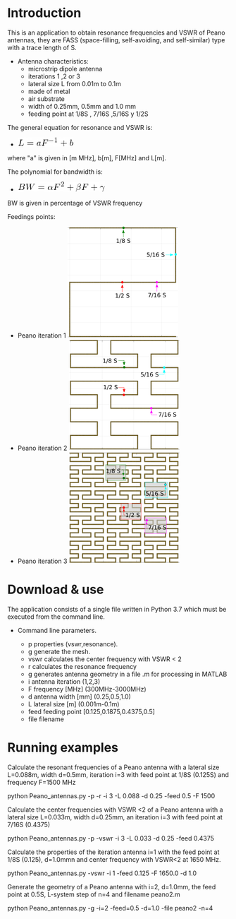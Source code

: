 
# Introduction
This is an application to obtain resonance frequencies and VSWR of Peano antennas, they are FASS (space-filling, self-avoiding, and self-similar) type 
with a trace length of S. 
 

* Antenna characteristics:
  * microstrip dipole antenna
  * iterations  1 ,2 or 3
  * lateral size L from 0.01m  to 0.1m
  * made of metal 
  * air substrate 
  * width of 0.25mm, 0.5mm  and 1.0 mm 
  * feeding point at 1/8S , 7/16S ,5/16S y 1/2S   

The general equation for resonance and VSWR is:
  * ![Ecuacion General](EqL_150.png "Ecuacion General")

where "a" is given in [m MHz], b[m], F[MHz] and L[m].


The polynomial for bandwidth is:
  * ![Ecuacion General BW](BW_150.png "Ecuacion General BW")

BW is given in percentage of VSWR frequency 

Feedings points:
* Peano iteration 1 ![Feed Point of Peano antenna 1](P1.png "Feed Point of Peano antenna 1") 
* Peano iteration 2 ![Feed Point of Peano antenna 2](P2.png "Feed Point of Peano antenna 2")
* Peano iteration 3 ![Feed Point of Peano antenna 3](P3.png "Feed Point of Peano antenna 3")

 



# Download  &  use 

The application consists of a single file written in Python 3.7 which must be executed from the command line. 


* Command line parameters.

   * p		properties (vswr,resonance).   
   * g		generate the mesh.   
   * vswr	calculates the center frequency with  VSWR < 2
   * r		calculates the resonance frequency 
   * g		generates antenna geometry in a file .m  for processing in MATLAB  
   * i		antenna iteration (1,2,3)   
   * F		frequency [MHz] (300MHz-3000MHz)   
   * d		antenna width [mm] (0.25,0.5,1.0)   
   * L		lateral size [m] (0.001m-0.1m)   
   * feed	feeding point [0.125,0.1875,0.4375,0.5]   
   * file	filename 
 

# Running examples

Calculate the resonant frequencies of a Peano antenna with a lateral size L=0.088m,  width d=0.5mm, iteration i=3 with feed point at 1/8S (0.125S) and frequency F=1500 MHz

python Peano_antennas.py -p -r -i 3  -L 0.088  -d 0.25 -feed 0.5 -F 1500

Calculate the center frequencies with VSWR <2 of a Peano antenna with a lateral size L=0.033m, width d=0.25mm, an iteration i=3 with feed point at 7/16S (0.4375)

python Peano_antennas.py -p -vswr -i 3 -L 0.033 -d 0.25 -feed 0.4375

Calculate the properties of the iteration antenna i=1 with the feed point at 1/8S (0.125), d=1.0mmn  and center frequency with VSWR<2 at 1650 MHz.

python Peano_antennas.py  -vswr -i 1  -feed 0.125 -F 1650.0  -d 1.0

Generate the geometry of a Peano antenna with i=2, d=1.0mm, the feed point at 0.5S, L-system step of n=4 and filename peano2.m

python Peano_antennas.py -g  -i=2 -feed=0.5 -d=1.0 -file peano2 -n=4


 
